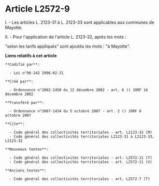 # Article L2572-9

I. - Les articles L. 2123-31 à L. 2123-33 sont applicables aux communes de Mayotte.

II. - Pour l'application de l'article L. 2123-32, après les mots :

"selon les tarifs appliqués" sont ajoutés les mots : "à Mayotte".

**Liens relatifs à cet article**

	**Codifié par**:

	  - Loi n°96-142 1996-02-21

	**Créé par**:

	  - Ordonnance n°2002-1450 du 12 décembre 2002 - art. 6 () JORF 14 décembre 2002

	**Transféré par**:

	  - Ordonnance n°2007-1434 du 5 octobre 2007 - art. 2 () JORF 6 octobre 2007

	**Cite**:

	  - Code général des collectivités territoriales - art. L2123-32 (M)
	  - Code général des collectivités territoriales L2123-31 à L2123-33, L2123-32

	**Nouveaux textes**:

	  - Code général des collectivités territoriales - art. L2572-11 (T)
	  - Code général des collectivités territoriales - art. L2572-11 (V)

	**Anciens textes**:

	  - Code général des collectivités territoriales - art. L2572-7 (T)
